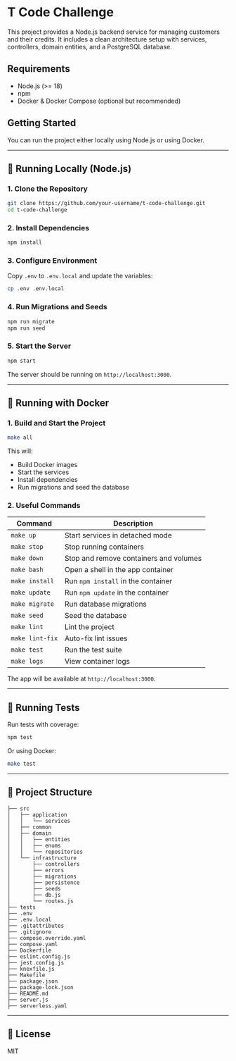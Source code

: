 # T Code Challenge

This project provides a Node.js backend service for managing customers and their credits. It includes a clean architecture setup with services, controllers, domain entities, and a PostgreSQL database.

## Requirements

- Node.js (>= 18)
- npm
- Docker & Docker Compose (optional but recommended)

## Getting Started

You can run the project either locally using Node.js or using Docker.

---

## 🚀 Running Locally (Node.js)

### 1. Clone the Repository
```bash
git clone https://github.com/your-username/t-code-challenge.git
cd t-code-challenge
```

### 2. Install Dependencies
```bash
npm install
```

### 3. Configure Environment
Copy `.env` to `.env.local` and update the variables:
```bash
cp .env .env.local
```

### 4. Run Migrations and Seeds
```bash
npm run migrate
npm run seed
```

### 5. Start the Server
```bash
npm start
```

The server should be running on `http://localhost:3000`.

---

## 🐳 Running with Docker

### 1. Build and Start the Project
```bash
make all
```
This will:
- Build Docker images
- Start the services
- Install dependencies
- Run migrations and seed the database

### 2. Useful Commands

| Command         | Description                           |
|----------------|---------------------------------------|
| `make up`      | Start services in detached mode       |
| `make stop`    | Stop running containers               |
| `make down`    | Stop and remove containers and volumes|
| `make bash`    | Open a shell in the app container     |
| `make install` | Run `npm install` in the container    |
| `make update`  | Run `npm update` in the container     |
| `make migrate` | Run database migrations               |
| `make seed`    | Seed the database                     |
| `make lint`    | Lint the project                      |
| `make lint-fix`| Auto-fix lint issues                  |
| `make test`    | Run the test suite                    |
| `make logs`    | View container logs                   |

The app will be available at `http://localhost:3000`.

---

## 🧪 Running Tests

Run tests with coverage:
```bash
npm test
```

Or using Docker:
```bash
make test
```

---

## 📁 Project Structure

```
├── src
│   ├── application
│   │   └── services
│   ├── common
│   ├── domain
│   │   ├── entities
│   │   ├── enums
│   │   └── repositories
│   └── infrastructure
│       ├── controllers
│       ├── errors
│       ├── migrations
│       ├── persistence
│       ├── seeds
│       ├── db.js
│       └── routes.js
├── tests
├── .env
├── .env.local
├── .gitattributes
├── .gitignore
├── compose.override.yaml
├── compose.yaml
├── Dockerfile
├── eslint.config.js
├── jest.config.js
├── knexfile.js
├── Makefile
├── package.json
├── package-lock.json
├── README.md
├── server.js
├── serverless.yaml
```

---

## 📝 License

MIT
